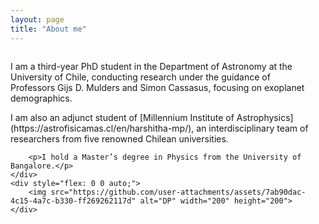 ```yaml
---
layout: page
title: "About me"
---
```

<div style="display: flex; align-items: center;">
    <div style="flex: 1; padding-right: 20px;">
        <p>I am a third-year PhD student in the Department of Astronomy at the University of Chile, conducting research under the guidance of Professors Gijs D. Mulders and Simon Cassasus, focusing on exoplanet demographics.</p>
        <p>I am also an adjunct student of [Millennium Institute of Astrophysics](https://astrofisicamas.cl/en/harshitha-mp/), an interdisciplinary team of researchers from five renowned Chilean universities.</p>

        <p>I hold a Master’s degree in Physics from the University of Bangalore.</p>
    </div>
    <div style="flex: 0 0 auto;">
        <img src="https://github.com/user-attachments/assets/7ab90dac-4c15-4a7c-b330-ff269262117d" alt="DP" width="200" height="200">
    </div>
</div>
